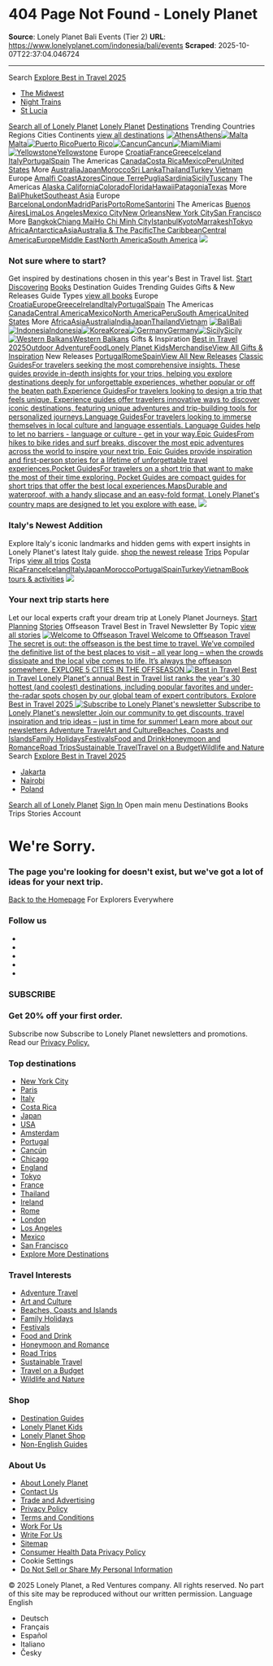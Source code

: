 # 404 Page Not Found - Lonely Planet

**Source**: Lonely Planet Bali Events (Tier 2)
**URL**: https://www.lonelyplanet.com/indonesia/bali/events
**Scraped**: 2025-10-07T22:37:04.046724

---

Search
[Explore Best in Travel 2025](https://www.lonelyplanet.com/best-in-travel)
  * [The Midwest](https://www.lonelyplanet.com/articles/first-time-guide-to-the-midwest)
  * [Night Trains](https://www.lonelyplanet.com/articles/europes-best-night-trains)
  * [St Lucia](https://www.lonelyplanet.com/destinations/st-lucia)


[Search all of Lonely Planet](https://www.lonelyplanet.com/search)
[Lonely Planet](https://www.lonelyplanet.com)
[Destinations](https://www.lonelyplanet.com/places)
Trending
Countries
Regions
Cities
Continents
[view all destinations](https://www.lonelyplanet.com/places)
[![Athens](https://lp-cms-production.imgix.net/2020-11/GettyRF_663376932.jpg?w=3840&auto=format&q=75)Athens](https://www.lonelyplanet.com/destinations/greece/athens)[![Malta](https://lp-cms-production.imgix.net/2022-11/Malta-iStock-1296277157-RFE.jpeg?w=3840&auto=format&q=75)Malta](https://www.lonelyplanet.com/destinations/malta)[![Puerto Rico](https://lp-cms-production.imgix.net/2025-04/shutterstockRF234381985.jpg?w=3840&auto=format&q=75)Puerto Rico](https://www.lonelyplanet.com/destinations/puerto-rico)[![Cancun](https://lp-cms-production.imgix.net/2022-12/Mexico-iStock-484404659-RFC.jpeg?w=3840&auto=format&q=75)Cancun](https://www.lonelyplanet.com/destinations/mexico/cancun)[![Miami](https://lp-cms-production.imgix.net/2020-11/GettyRF_888220956.jpg?w=3840&auto=format&q=75)Miami](https://www.lonelyplanet.com/destinations/usa/miami)[![Yellowstone](https://lp-cms-production.imgix.net/2025-04/shutterstock287588156.jpg?w=3840&auto=format&q=75)Yellowstone](https://www.lonelyplanet.com/destinations/usa/rocky-mountains/yellowstone-national-park)
Europe
[Croatia](https://www.lonelyplanet.com/destinations/croatia)[France](https://www.lonelyplanet.com/destinations/france)[Greece](https://www.lonelyplanet.com/destinations/greece)[Iceland ](https://www.lonelyplanet.com/destinations/iceland)[Italy](https://www.lonelyplanet.com/destinations/italy)[Portugal](https://www.lonelyplanet.com/destinations/portugal)[Spain](https://www.lonelyplanet.com/destinations/spain)
The Americas
[Canada](https://www.lonelyplanet.com/destinations/canada)[Costa Rica](https://www.lonelyplanet.com/destinations/costa-rica)[Mexico](https://www.lonelyplanet.com/destinations/mexico)[Peru](https://www.lonelyplanet.com/destinations/peru)[United States](https://www.lonelyplanet.com/destinations/usa)
More
[Australia](https://www.lonelyplanet.com/destinations/australia)[Japan](https://www.lonelyplanet.com/destinations/japan)[Morocco](https://www.lonelyplanet.com/destinations/morocco)[Sri Lanka](https://www.lonelyplanet.com/destinations/sri-lanka)[Thailand](https://www.lonelyplanet.com/destinations/thailand)[Turkey ](https://www.lonelyplanet.com/destinations/turkey)[Vietnam](https://www.lonelyplanet.com/destinations/vietnam)
Europe
[Amalfi Coast](https://www.lonelyplanet.com/destinations/italy/amalfi-coast)[Azores](https://www.lonelyplanet.com/destinations/portugal/the-azores-1341351)[Cinque Terre](https://www.lonelyplanet.com/destinations/italy/cinque-terre)[Puglia](https://www.lonelyplanet.com/destinations/italy/puglia)[Sardinia](https://www.lonelyplanet.com/destinations/italy/sardinia)[Sicily](https://www.lonelyplanet.com/destinations/italy/sicily)[Tuscany](https://www.lonelyplanet.com/destinations/italy/tuscany)
The Americas
[Alaska ](https://www.lonelyplanet.com/destinations/usa/alaska)[California](https://www.lonelyplanet.com/destinations/usa/california)[Colorado](https://www.lonelyplanet.com/destinations/usa/rocky-mountains/colorado)[Florida](https://www.lonelyplanet.com/destinations/usa/florida)[Hawaii](https://www.lonelyplanet.com/destinations/usa/hawaii)[Patagonia](https://www.lonelyplanet.com/destinations/argentina/patagonia)[Texas](https://www.lonelyplanet.com/destinations/usa/texas)
More
[Bali](https://www.lonelyplanet.com/destinations/indonesia/bali)[Phuket](https://www.lonelyplanet.com/destinations/thailand/phuket-province)[Southeast Asia](https://www.lonelyplanet.com/destinations/southeast-asia)
Europe
[Barcelona](https://www.lonelyplanet.com/destinations/spain/barcelona)[London](https://www.lonelyplanet.com/destinations/england/london)[Madrid](https://www.lonelyplanet.com/destinations/spain/madrid)[Paris](https://www.lonelyplanet.com/destinations/france/paris)[Porto](https://www.lonelyplanet.com/destinations/portugal/the-north/porto)[Rome](https://www.lonelyplanet.com/destinations/italy/rome)[Santorini](https://www.lonelyplanet.com/destinations/greece/cyclades/santorini-thira)
The Americas
[Buenos Aires](https://www.lonelyplanet.com/destinations/argentina/buenos-aires)[Lima](https://www.lonelyplanet.com/destinations/peru/lima)[Los Angeles](https://www.lonelyplanet.com/destinations/usa/los-angeles)[Mexico City](https://www.lonelyplanet.com/destinations/mexico/mexico-city)[New Orleans](https://www.lonelyplanet.com/destinations/usa/new-orleans)[New York City](https://www.lonelyplanet.com/destinations/usa/new-york-city)[San Francisco](https://www.lonelyplanet.com/destinations/usa/san-francisco)
More
[Bangkok](https://www.lonelyplanet.com/destinations/thailand/bangkok)[Chiang Mai](https://www.lonelyplanet.com/destinations/thailand/chiang-mai-province/chiang-mai)[Ho Chi Minh City](https://www.lonelyplanet.com/destinations/vietnam/ho-chi-minh-city)[Istanbul](https://www.lonelyplanet.com/destinations/turkey/istanbul)[Kyoto](https://www.lonelyplanet.com/destinations/japan/kansai/kyoto)[Marrakesh](https://www.lonelyplanet.com/destinations/morocco/marrakesh)[Tokyo](https://www.lonelyplanet.com/destinations/japan/tokyo)
[Africa](https://www.lonelyplanet.com/destinations/africa)[Antarctica](https://www.lonelyplanet.com/destinations/antarctica)[Asia](https://www.lonelyplanet.com/destinations/asia)[Australia & The Pacific](https://www.lonelyplanet.com/destinations/pacific)[The Caribbean](https://www.lonelyplanet.com/destinations/caribbean)[Central America](https://www.lonelyplanet.com/destinations/central-america)[Europe](https://www.lonelyplanet.com/destinations/europe)[Middle East](https://www.lonelyplanet.com/destinations/middle-east)[North America](https://www.lonelyplanet.com/destinations/north-america)[South America](https://www.lonelyplanet.com/destinations/south-america)
![](https://lonelyplanetstatic.imgix.net/marketing/2025/global_nav/nav_bit.jpg?w=3840&auto=format&q=75)
### Not sure where to start?
Get inspired by destinations chosen in this year's Best in Travel list.
[Start Discovering](https://www.lonelyplanet.com/best-in-travel)
[Books](https://shop.lonelyplanet.com/?utm_source=lonelyplanet&utm_campaign=navigation&utm_content=homepage)
Destination Guides
Trending Guides
Gifts & New Releases
Guide Types
[view all books](https://shop.lonelyplanet.com/?utm_source=lonelyplanet&utm_campaign=navigation&utm_content=homepage)
Europe
[Croatia](http://shop.lonelyplanet.com/collections/croatia?utm_source=lonelyplanet&utm_campaign=navigation&utm_content=destinationguides-croatia)[Europe](http://shop.lonelyplanet.com/collections/europe?utm_source=lonelyplanet&utm_campaign=navigation&utm_content=destinationguides-europe)[Greece](http://shop.lonelyplanet.com/collections/greece?utm_source=lonelyplanet&utm_campaign=navigation&utm_content=destinationguides-greece)[Ireland](http://shop.lonelyplanet.com/collections/ireland?utm_source=lonelyplanet&utm_campaign=navigation&utm_content=destinationguides-ireland)[Italy](http://shop.lonelyplanet.com/collections/italy?utm_source=lonelyplanet&utm_campaign=navigation&utm_content=destinationguides-italy)[Portugal](http://shop.lonelyplanet.com/collections/portugal?utm_source=lonelyplanet&utm_campaign=navigation&utm_content=destinationguides-portugal)[Spain](http://shop.lonelyplanet.com/collections/spain?utm_source=lonelyplanet&utm_campaign=navigation&utm_content=destinationguides-spain)
The Americas
[Canada](https://shop.lonelyplanet.com/collections/canada?utm_source=lonelyplanet&utm_campaign=navigation&utm_content=destinationguides-canada)[Central America](https://shop.lonelyplanet.com/collections/all-central-america-guides?sort_by=title-ascending?utm_source=lonelyplanet&utm_campaign=navigation&utm_content=destinationguides-centralamerica)[Mexico](http://shop.lonelyplanet.com/collections/mexico?utm_source=lonelyplanet&utm_campaign=navigation&utm_content=destinationguides-mexico)[North America](http://shop.lonelyplanet.com/collections/north-america?utm_source=lonelyplanet&utm_campaign=navigation&utm_content=destinationguides-northamerica)[Peru](https://shop.lonelyplanet.com/collections/peru?utm_source=lonelyplanet&utm_campaign=navigation&utm_content=destinationguides-peru)[South America](http://shop.lonelyplanet.com/collections/south-america?utm_source=lonelyplanet&utm_campaign=navigation&utm_content=destinationguides-southamerica)[United States](http://shop.lonelyplanet.com/collections/usa?utm_source=lonelyplanet&utm_campaign=navigation&utm_content=destinationguides-us)
More
[Africa](http://shop.lonelyplanet.com/collections/africa?utm_source=lonelyplanet&utm_campaign=navigation&utm_content=destinationguides-africa)[Asia](http://shop.lonelyplanet.com/collections/asia?utm_source=lonelyplanet&utm_campaign=navigation&utm_content=destinationguides-asia)[Australia](http://shop.lonelyplanet.com/collections/australia?utm_source=lonelyplanet&utm_campaign=navigation&utm_content=destinationguides-australia)[India](http://shop.lonelyplanet.com/collections/india?utm_source=lonelyplanet&utm_campaign=navigation&utm_content=destinationguides-india)[Japan](http://shop.lonelyplanet.com/collections/japan?utm_source=lonelyplanet&utm_campaign=navigation&utm_content=destinationguides-japan)[Thailand](http://shop.lonelyplanet.com/collections/thailand?utm_source=lonelyplanet&utm_campaign=navigation&utm_content=destinationguides-thailand)[Vietnam](http://shop.lonelyplanet.com/collections/vietnam?utm_source=lonelyplanet&utm_campaign=navigation&utm_content=destinationguides-vietnam)
[![Bali](https://lp-cms-production.imgix.net/2025-04/shutterstock2574309095.jpg?w=3840&auto=format&q=75)Bali](https://shop.lonelyplanet.com/collections/bali?utm_source=lonelyplanet&utm_campaign=navigation&utm_content=trending-bali)[![Indonesia](https://lp-cms-production.imgix.net/2025-04/Shutterstock1124482919.jpg?w=3840&auto=format&q=75)Indonesia](https://shop.lonelyplanet.com/collections/indonesia?utm_source=lonelyplanet&utm_campaign=navigation&utm_content=trending-indonesia)[![Korea](https://lp-cms-production.imgix.net/2025-04/shutterstock1874286289.jpg?w=3840&auto=format&q=75)Korea](https://shop.lonelyplanet.com/collections/south-korea?utm_source=lonelyplanet&utm_campaign=navigation&utm_content=trending-korea)[![Germany](https://lp-cms-production.imgix.net/2025-04/Shutterstock1502282249.jpg?w=3840&auto=format&q=75)Germany](https://shop.lonelyplanet.com/collections/germany?utm_source=lonelyplanet&utm_campaign=navigation&utm_content=trending-germany)[![Sicily](https://lp-cms-production.imgix.net/2024-02/Italy-Sicily-Favignana-Maremagnum-GettyImages-595333295-RF.jpg?w=3840&auto=format&q=75)Sicily](https://shop.lonelyplanet.com/products/sicily?utm_source=lonelyplanet&utm_campaign=navigation&utm_content=trending-sicily)[![Western Balkans](https://lp-cms-production.imgix.net/2024-01/LPT1018028.jpg?w=3840&auto=format&q=75)Western Balkans](https://shop.lonelyplanet.com/products/western-balkans?utm_source=lonelyplanet&utm_campaign=navigation&utm_content=trending-westernbalkans)
Gifts & Inspiration
[Best in Travel 2025](https://shop.lonelyplanet.com/products/lonely-planets-best-in-travel-2025?utm_source=lonelyplanet&utm_campaign=navigation&utm_content=gifts-bit)[Outdoor Adventure](https://shop.lonelyplanet.com/collections/outdoor-travel-and-adventures?utm_source=lonelyplanet&utm_campaign=navigation&utm_content=gifts-outdoor)[Food](https://shop.lonelyplanet.com/collections/food-drink?utm_source=lonelyplanet&utm_campaign=navigation&utm_content=gifts-food)[Lonely Planet Kids](https://shop.lonelyplanet.com/collections/kids?utm_source=lonelyplanet&utm_campaign=navigation&utm_content=gifts-kids)[Merchandise](https://shop.lonelyplanet.com/collections/lonely-planet-merchandise?utm_source=lonelyplanet&utm_campaign=navigation&utm_content=gifts-merchandise)[View All Gifts & Inspiration](https://shop.lonelyplanet.com/collections/gifts-inspiration?utm_source=lonelyplanet&utm_campaign=navigation&utm_content=gifts-inspiration)
New Releases
[Portugal](https://shop.lonelyplanet.com/products/portugal?utm_source=lonelyplanet&utm_campaign=navigation&utm_content=gifts-portugal)[Rome](https://shop.lonelyplanet.com/products/rome?utm_source=lonelyplanet&utm_campaign=navigation&utm_content=gifts-rome)[Spain](https://shop.lonelyplanet.com/products/spain?utm_source=lonelyplanet&utm_campaign=navigation&utm_content=gifts-spain)[View All New Releases](https://shop.lonelyplanet.com/collections/new-releases?utm_source=lonelyplanet&utm_campaign=navigation&utm_content=gifts-newreleases)
[Classic GuidesFor travelers seeking the most comprehensive insights. These guides provide in-depth insights for your trips, helping you explore destinations deeply for unforgettable experiences, whether popular or off the beaten path.](https://shop.lonelyplanet.com/collections/classic-guides?utm_source=lonelyplanet&utm_campaign=navigation&utm_content=guidetypes-classic)[Experience GuidesFor travelers looking to design a trip that feels unique. Experience guides offer travelers innovative ways to discover iconic destinations, featuring unique adventures and trip-building tools for personalized journeys.](https://shop.lonelyplanet.com/collections/experience-guides?utm_source=lonelyplanet&utm_campaign=navigation&utm_content=guidetypes-experience)[Language GuidesFor travelers looking to immerse themselves in local culture and language essentials. Language Guides help to let no barriers - language or culture - get in your way.](https://shop.lonelyplanet.com/collections/language-guides-all?utm_source=lonelyplanet&utm_campaign=navigation&utm_content=guidetypes-language)[Epic GuidesFrom hikes to bike rides and surf breaks, discover the most epic adventures across the world to inspire your next trip. Epic Guides provide inspiration and first-person stories for a lifetime of unforgettable travel experiences.](https://shop.lonelyplanet.com/collections/epic-guides?utm_source=lonelyplanet&utm_campaign=navigation&utm_content=guidetypes-epic)[Pocket GuidesFor travelers on a short trip that want to make the most of their time exploring. Pocket Guides are compact guides for short trips that offer the best local experiences.](https://shop.lonelyplanet.com/collections/pocket?utm_source=lonelyplanet&utm_campaign=navigation&utm_content=guidetypes-pocket)[MapsDurable and waterproof, with a handy slipcase and an easy-fold format, Lonely Planet's country maps are designed to let you explore with ease.](https://shop.lonelyplanet.com/collections/maps?utm_source=lonelyplanet&utm_campaign=navigation&utm_content=guidetypes-maps)
![](https://lonelyplanetstatic.imgix.net/marketing/2025/global_nav/gifts_new_releases_italy_book_4X.jpg?w=3840&auto=format&q=75)
### Italy's Newest Addition
Explore Italy's iconic landmarks and hidden gems with expert insights in Lonely Planet's latest Italy guide.
[shop the newest release](https://shop.lonelyplanet.com/products/italy?utm_source=lonelyplanet&utm_campaign=navigation&utm_content=shopnewrelease)
[Trips](https://www.elsewhere.io/?utm_source=lonelyplanet&utm_medium=globalnav&utm_campaign=header)
Popular Trips
[view all trips](https://www.elsewhere.io/destinations?utm_source=lonelyplanet&utm_medium=globalnav&utm_campaign=view_all)
[Costa Rica](https://www.elsewhere.io/costa-rica?utm_source=lonelyplanet&utm_medium=globalnav&utm_campaign=costa-rica)[France](https://www.elsewhere.io/france?utm_source=lonelyplanet&utm_medium=globalnav&utm_campaign=france)[Iceland](https://www.elsewhere.io/iceland?utm_source=lonelyplanet&utm_medium=globalnav&utm_campaign=iceland)[Italy](https://www.elsewhere.io/italy?utm_source=lonelyplanet&utm_medium=globalnav&utm_campaign=italy)[Japan](https://www.elsewhere.io/japan?utm_source=lonelyplanet&utm_medium=globalnav&utm_campaign=japan)[Morocco](https://www.elsewhere.io/morocco?utm_source=lonelyplanet&utm_medium=globalnav&utm_campaign=morocco)[Portugal](https://www.elsewhere.io/portugal?utm_source=lonelyplanet&utm_medium=globalnav&utm_campaign=portugal)[Spain](https://www.elsewhere.io/spain?utm_source=lonelyplanet&utm_medium=globalnav&utm_campaign=spain)[Turkey](https://www.elsewhere.io/turkey?utm_source=lonelyplanet&utm_medium=globalnav&utm_campaign=turkey)[Vietnam](https://www.elsewhere.io/vietnam?utm_source=lonelyplanet&utm_medium=globalnav&utm_campaign=vietnam)[Book tours & activities](https://www.getyourguide.com/?partner_id=MH9NGR8&cmp=homepage_navigation&deeplink_id=cc65224c-8be2-598a-9a86-0b28ce4c3c48&page_id=b9971ae8-0937-5d9f-97f4-58ffcff19023)
![](https://lonelyplanetstatic.imgix.net/marketing/2025/global_nav/nav_elsewhere.jpg?w=3840&auto=format&q=75)
### Your next trip starts here
Let our local experts craft your dream trip at Lonely Planet Journeys.
[Start Planning](https://www.elsewhere.io?utm_source=lonelyplanet&utm_medium=globalnav&utm_campaign=main-placement)
[Stories](https://www.lonelyplanet.com/articles)
Offseason Travel
Best in Travel
Newsletter
By Topic
[view all stories](https://www.lonelyplanet.com/articles)
[ ![Welcome to Offseason Travel](https://www.lonelyplanet.com/_next/image?url=https%3A%2F%2Fd2vbr83hnyiux1.cloudfront.net%2Fimage%2F975050285728%2Fimage_vaj2kh9iml09f788hkhobjtm0e%2F-FJPG&w=3840&q=75) Welcome to Offseason Travel The secret is out: the offseason is the best time to travel. We’ve compiled the definitive list of the best places to visit – all year long – when the crowds dissipate and the local vibe comes to life. It’s always the offseason somewhere. EXPLORE 5 CITIES IN THE OFFSEASON ](https://www.lonelyplanet.com/campaigns/offseason-travel)
[ ![Best in Travel](https://lonelyplanetstatic.imgix.net/marketing/2025/global_nav/nav_bit.jpg?w=3840&auto=format&q=75) Best in Travel Lonely Planet's annual Best in Travel list ranks the year's 30 hottest (and coolest) destinations, including popular favorites and under-the-radar spots chosen by our global team of expert contributors. Explore Best in Travel 2025 ](https://www.lonelyplanet.com/best-in-travel)
[ ![Subscribe to Lonely Planet's newsletter](https://lonelyplanetstatic.imgix.net/marketing/2025/global_nav/nav_newsletter.jpg?w=3840&auto=format&q=75) Subscribe to Lonely Planet's newsletter Join our community to get discounts, travel inspiration and trip ideas – just in time for summer! Learn more about our newsletters ](https://www.lonelyplanet.com/newsletter)
[Adventure Travel](https://www.lonelyplanet.com/articles/category/adventure-travel)[Art and Culture](https://www.lonelyplanet.com/articles/category/art-and-culture)[Beaches, Coasts and Islands](https://www.lonelyplanet.com/articles/category/beaches)[Family Holidays](https://www.lonelyplanet.com/articles/category/family-travel)[Festivals](https://www.lonelyplanet.com/articles/category/festivals-and-events)[Food and Drink](https://www.lonelyplanet.com/articles/category/food-and-drink)[Honeymoon and Romance](https://www.lonelyplanet.com/articles/category/romance)[Road Trips](https://www.lonelyplanet.com/articles/category/road-trips)[Sustainable Travel](https://www.lonelyplanet.com/articles/category/sustainable-travel)[Travel on a Budget](https://www.lonelyplanet.com/articles/category/budget-travel)[Wildlife and Nature](https://www.lonelyplanet.com/articles/category/wildlife-and-nature)
Search
[Explore Best in Travel 2025](https://www.lonelyplanet.com/best-in-travel)
  * [Jakarta](https://www.lonelyplanet.com/destinations/indonesia/jakarta)
  * [Nairobi](https://www.lonelyplanet.com/destinations/kenya/nairobi)
  * [Poland](https://www.lonelyplanet.com/destinations/poland)


[Search all of Lonely Planet](https://www.lonelyplanet.com/search)
[](https://shop.lonelyplanet.com/cart?utm_source=lonelyplanet&utm_campaign=lpcart)
[Sign In](https://www.lonelyplanet.com/api/auth/login)
Open main menu
Destinations
Books
Trips
Stories
Account
[](https://shop.lonelyplanet.com/cart?utm_source=lonelyplanet&utm_campaign=lpcart)
# We're Sorry.
### The page you're looking for doesn't exist, but we've got a lot of ideas for your next trip.
[Back to the Homepage](https://www.lonelyplanet.com/)
[](https://www.lonelyplanet.com/)
For Explorers Everywhere
### Follow us
  * [](https://www.facebook.com/lonelyplanet)
  * [](https://www.instagram.com/lonelyplanet)
  * [](https://www.twitter.com/lonelyplanet)
  * [](https://www.youtube.com/lonelyplanet)
  * [](https://www.pinterest.com/lonelyplanet)


### SUBSCRIBE
### Get 20% off your first order.
Subscribe now
Subscribe to Lonely Planet newsletters and promotions. Read our [Privacy Policy.](https://www.lonelyplanet.com/legal)
### Top destinations
  * [New York City](https://www.lonelyplanet.com/destinations/usa/new-york-city)
  * [Paris](https://www.lonelyplanet.com/destinations/france/paris)
  * [Italy](https://www.lonelyplanet.com/destinations/italy)
  * [Costa Rica](https://www.lonelyplanet.com/destinations/costa-rica)
  * [Japan](https://www.lonelyplanet.com/destinations/japan)
  * [USA](https://www.lonelyplanet.com/destinations/usa)
  * [Amsterdam](https://www.lonelyplanet.com/destinations/the-netherlands/amsterdam)
  * [Portugal](https://www.lonelyplanet.com/destinations/portugal)
  * [Cancún](https://www.lonelyplanet.com/destinations/mexico/cancun)
  * [Chicago](https://www.lonelyplanet.com/destinations/usa/chicago)
  * [England](https://www.lonelyplanet.com/destinations/england)
  * [Tokyo](https://www.lonelyplanet.com/destinations/japan/tokyo)
  * [France](https://www.lonelyplanet.com/destinations/france)
  * [Thailand](https://www.lonelyplanet.com/destinations/thailand)
  * [Ireland](https://www.lonelyplanet.com/destinations/ireland)
  * [Rome](https://www.lonelyplanet.com/destinations/italy/rome)
  * [London](https://www.lonelyplanet.com/destinations/england/london)
  * [Los Angeles](https://www.lonelyplanet.com/destinations/usa/los-angeles)
  * [Mexico](https://www.lonelyplanet.com/destinations/mexico)
  * [San Francisco](https://www.lonelyplanet.com/destinations/usa/san-francisco)
  * [Explore More Destinations](https://www.lonelyplanet.com/places)


### Travel Interests
  * [Adventure Travel](https://www.lonelyplanet.com/articles/category/adventure-travel)
  * [Art and Culture](https://www.lonelyplanet.com/articles/category/art-and-culture)
  * [Beaches, Coasts and Islands](https://www.lonelyplanet.com/articles/category/beaches)
  * [Family Holidays](https://www.lonelyplanet.com/articles/category/family-travel)
  * [Festivals](https://www.lonelyplanet.com/articles/category/festivals-and-events)
  * [Food and Drink](https://www.lonelyplanet.com/articles/category/food-and-drink)
  * [Honeymoon and Romance](https://www.lonelyplanet.com/articles/category/romance)
  * [Road Trips](https://www.lonelyplanet.com/articles/category/road-trips)
  * [Sustainable Travel](https://www.lonelyplanet.com/articles/category/sustainable-travel)
  * [Travel on a Budget](https://www.lonelyplanet.com/articles/category/budget-travel)
  * [Wildlife and Nature](https://www.lonelyplanet.com/articles/category/wildlife-and-nature)


### Shop
  * [Destination Guides](https://shop.lonelyplanet.com/collections/guidebooks?utm_source=lonelyplanet&utm_campaign=footer&utm_content=destinationguides)
  * [Lonely Planet Kids](https://shop.lonelyplanet.com/pages/lonely-planet-kids?utm_source=lonelyplanet&utm_campaign=footer&utm_content=lpkids)
  * [Lonely Planet Shop](https://shop.lonelyplanet.com?utm_source=lonelyplanet&utm_campaign=footer&utm_content=lpshop)
  * [Non-English Guides](https://support.lonelyplanet.com/hc/en-us/articles/218157937-General-guidebook-information-?utm_source=lonelyplanet&utm_campaign=footer&utm_content=nonenglishguides#product3)


### About Us
  * [About Lonely Planet](https://www.lonelyplanet.com/about)
  * [Contact Us](https://support.lonelyplanet.com/hc/en-us)
  * [Trade and Advertising](https://www.lonelyplanet.com/press-trade-advertising)
  * [Privacy Policy](https://www.lonelyplanet.com/legal/privacy-policy)
  * [Terms and Conditions](https://www.lonelyplanet.com/legal/website-terms)
  * [Work For Us](https://www.redventures.com/careers/brands/lonely-planet)
  * [Write For Us](https://www.lonelyplanet.com/about/contribute)
  * [Sitemap](https://www.lonelyplanet.com/sitemaps)
  * [Consumer Health Data Privacy Policy](https://www.lonelyplanet.com/consumer-health-data-privacy-policy)
  * Cookie Settings
  * [Do Not Sell or Share My Personal Information](https://www.lonelyplanet.com/do-not-sell-or-share-my-personal-information)


© 2025 Lonely Planet, a Red Ventures company. All rights reserved. No part of this site may be reproduced without our written permission.
Language
English
  * Deutsch
  * Français
  * Español
  * Italiano
  * Česky


